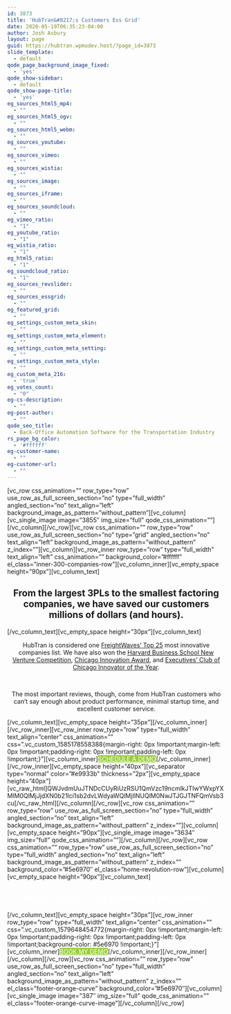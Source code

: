 ```yaml
---
id: 3873
title: 'HubTran&#8217;s Customers Ess Grid'
date: 2020-05-19T06:35:23-04:00
author: Josh Asbury
layout: page
guid: https://hubtran.wpmudev.host/?page_id=3873
slide_template:
  - default
qode_page_background_image_fixed:
  - 'yes'
qode_show-sidebar:
  - default
qode_show-page-title:
  - 'yes'
eg_sources_html5_mp4:
  - ""
eg_sources_html5_ogv:
  - ""
eg_sources_html5_webm:
  - ""
eg_sources_youtube:
  - ""
eg_sources_vimeo:
  - ""
eg_sources_wistia:
  - ""
eg_sources_image:
  - ""
eg_sources_iframe:
  - ""
eg_sources_soundcloud:
  - ""
eg_vimeo_ratio:
  - "1"
eg_youtube_ratio:
  - "1"
eg_wistia_ratio:
  - "1"
eg_html5_ratio:
  - "1"
eg_soundcloud_ratio:
  - "1"
eg_sources_revslider:
  - ""
eg_sources_essgrid:
  - ""
eg_featured_grid:
  - ""
eg_settings_custom_meta_skin:
  - ""
eg_settings_custom_meta_element:
  - ""
eg_settings_custom_meta_setting:
  - ""
eg_settings_custom_meta_style:
  - ""
eg_custom_meta_216:
  - 'true'
eg_votes_count:
  - "0"
eg-cs-description:
  - ""
eg-post-author:
  - ""
qode_seo_title:
  - Back-Office Automation Software for the Transportation Industry
rs_page_bg_color:
  - '#ffffff'
eg-customer-name:
  - ""
eg-customer-url:
  - ""
---
```

\[vc\_row css\_animation=&#8221;&#8221; row\_type=&#8221;row&#8221; use\_row\_as\_full\_screen\_section=&#8221;no&#8221; type=&#8221;full\_width&#8221; angled\_section=&#8221;no&#8221; text\_align=&#8221;left&#8221; background\_image\_as\_pattern=&#8221;without\_pattern&#8221;\]\[vc\_column\]\[vc\_single\_image image=&#8221;3855&#8243; img\_size=&#8221;full&#8221; qode\_css\_animation=&#8221;&#8221;\]\[/vc\_column\]\[/vc\_row\]\[vc\_row css\_animation=&#8221;&#8221; row\_type=&#8221;row&#8221; use\_row\_as\_full\_screen\_section=&#8221;no&#8221; type=&#8221;grid&#8221; angled\_section=&#8221;no&#8221; text\_align=&#8221;left&#8221; background\_image\_as\_pattern=&#8221;without\_pattern&#8221; z\_index=&#8221;&#8221;\]\[vc\_column\]\[vc\_row\_inner row\_type=&#8221;row&#8221; type=&#8221;full\_width&#8221; text\_align=&#8221;left&#8221; css\_animation=&#8221;&#8221; background\_color=&#8221;#ffffff&#8221; el\_class=&#8221;inner-300-companies-row&#8221;\]\[vc\_column\_inner\]\[vc\_empty\_space height=&#8221;90px&#8221;\][vc\_column_text]

<h2 style="text-align: center;">
  From the largest 3PLs to the smallest factoring companies, we have saved our customers millions of dollars (and hours).
</h2>

\[/vc\_column\_text\]\[vc\_empty\_space height=&#8221;30px&#8221;\][vc\_column\_text]

<p style="text-align: center;">
  HubTran is considered one <a href="https://www.freightwaves.com/awards/2020freighttech25" target="_blank" rel="noopener noreferrer">FreightWaves’ Top 25</a> most innovative companies list. We have also won the <a href="/hubtran-wins-2015-harvard-business-school-new-venture-competition/">Harvard Business School New Venture Competition</a>, <a href="/hubtran-named-one-of-chicagos-most-innovative-companies/">Chicago Innovation Award</a>, and <a href="https://www.executivesclub.org/annual-awards" target="_blank" rel="noopener noreferrer">Executives’ Club of Chicago Innovator of the Year</a>.
</p>

&nbsp;

<p style="text-align: center;">
  The most important reviews, though, come from HubTran customers who can’t say enough about product performance, minimal startup time, and excellent customer service.
</p>

\[/vc\_column\_text\]\[vc\_empty\_space height=&#8221;35px&#8221;\]\[/vc\_column\_inner\]\[/vc\_row\_inner\]\[vc\_row\_inner row\_type=&#8221;row&#8221; type=&#8221;full\_width&#8221; text\_align=&#8221;center&#8221; css\_animation=&#8221;&#8221; css=&#8221;.vc\_custom\_1585178558388{margin-right: 0px !important;margin-left: 0px !important;padding-right: 0px !important;padding-left: 0px !important;}&#8221;\]\[vc\_column\_inner\]<a  itemprop="url" href="/contact-us" target="_self" data-hover-background-color='#ffffff' data-hover-border-color='#98ce3a' data-hover-color='#98ce3a' class="qbutton  small center default home-page-3-boxes" style="color: #ffffff; border-color: #98ce3a; background-color: #98ce3a;">SCHEDULE A DEMO</a>\[/vc\_column\_inner\]\[/vc\_row\_inner\]\[vc\_empty\_space height=&#8221;40px&#8221;\]\[vc\_separator type=&#8221;normal&#8221; color=&#8221;#e9933b&#8221; thickness=&#8221;2px&#8221;\]\[vc\_empty\_space height=&#8221;40px&#8221;\]\[vc\_raw\_html\]QWJvdmUuJTNDcCUyRiUzRSU1QmVzc19ncmlkJTIwYWxpYXMlM0QlMjJjdXN0b21lci1sb2dvLWdyaWQlMjIlNUQlM0NwJTJGJTNFQmVsb3cu\[/vc\_raw\_html\]\[/vc\_column\]\[/vc\_row\]\[vc\_row css\_animation=&#8221;&#8221; row\_type=&#8221;row&#8221; use\_row\_as\_full\_screen\_section=&#8221;no&#8221; type=&#8221;full\_width&#8221; angled\_section=&#8221;no&#8221; text\_align=&#8221;left&#8221; background\_image\_as\_pattern=&#8221;without\_pattern&#8221; z\_index=&#8221;&#8221;\]\[vc\_column\]\[vc\_empty\_space height=&#8221;90px&#8221;\]\[vc\_single\_image image=&#8221;3634&#8243; img\_size=&#8221;full&#8221; qode\_css\_animation=&#8221;&#8221;\]\[/vc\_column\]\[/vc\_row\]\[vc\_row css\_animation=&#8221;&#8221; row\_type=&#8221;row&#8221; use\_row\_as\_full\_screen\_section=&#8221;no&#8221; type=&#8221;full\_width&#8221; angled\_section=&#8221;no&#8221; text\_align=&#8221;left&#8221; background\_image\_as\_pattern=&#8221;without\_pattern&#8221; z\_index=&#8221;&#8221; background\_color=&#8221;#5e6970&#8243; el\_class=&#8221;home-revolution-row&#8221;\]\[vc\_column\]\[vc\_empty\_space height=&#8221;90px&#8221;\][vc\_column\_text]

<h2 style="text-align: center;">
  <span style="color: #ffffff;">Are you ready to go faster and grow faster?</span>
</h2>

\[/vc\_column\_text\]\[vc\_empty\_space height=&#8221;30px&#8221;\]\[vc\_row\_inner row\_type=&#8221;row&#8221; type=&#8221;full\_width&#8221; text\_align=&#8221;center&#8221; css\_animation=&#8221;&#8221; css=&#8221;.vc\_custom\_1579648454772{margin-right: 0px !important;margin-left: 0px !important;padding-right: 0px !important;padding-left: 0px !important;background-color: #5e6970 !important;}&#8221;\]\[vc\_column\_inner\]<a  itemprop="url" href="/contact-us" target="_self" data-hover-background-color='#ffffff' data-hover-border-color='#ffffff' data-hover-color='#98ce3a' class="qbutton  small center default home-page-3-boxes" style="color: #ffffff; border-color: #ffffff; background-color: #98ce3a;">BOOK MY DEMO</a>\[/vc\_column\_inner\]\[/vc\_row\_inner\]\[/vc\_column\]\[/vc\_row\]\[vc\_row css\_animation=&#8221;&#8221; row\_type=&#8221;row&#8221; use\_row\_as\_full\_screen\_section=&#8221;no&#8221; type=&#8221;full\_width&#8221; angled\_section=&#8221;no&#8221; text\_align=&#8221;left&#8221; background\_image\_as\_pattern=&#8221;without\_pattern&#8221; z\_index=&#8221;&#8221; el\_class=&#8221;footer-orange-curve&#8221; background\_color=&#8221;#5e6970&#8243;\]\[vc\_column\]\[vc\_single\_image image=&#8221;387&#8243; img\_size=&#8221;full&#8221; qode\_css\_animation=&#8221;&#8221; el\_class=&#8221;footer-orange-curve-image&#8221;\]\[/vc\_column\][/vc_row]